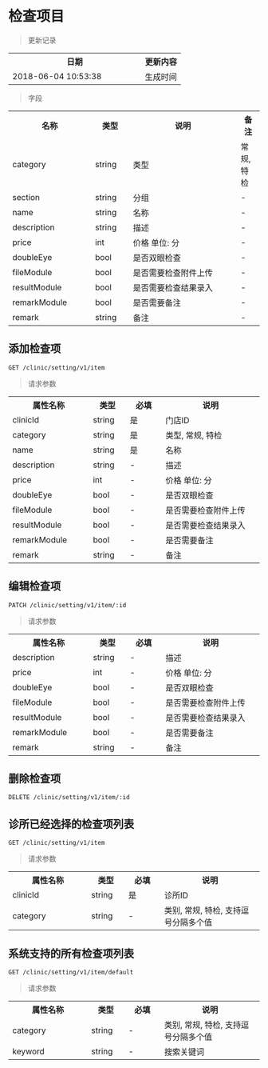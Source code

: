 # 检查项目

> 更新记录

<table>
    <tr>
        <th style="width:250px;">日期</th>
        <th>更新内容</th>
    </tr>
    <tr>
        <td>2018-06-04 10:53:38</td>
        <td>生成时间</td>
    </tr>
</table>

> 字段

<table>
    <tr>
        <th style="width:150px;">名称</th>
        <th style="width:60px;">类型</th>
        <th style="width:200px;">说明</th>
        <th>备注</th>
    </tr>
    <tr>
        <td>category</td>
        <td>string</td>
        <td>类型</td>
        <td>常规, 特检</td>
    </tr>
    <tr>
        <td>section</td>
        <td>string</td>
        <td>分组</td>
        <td>-</td>
    </tr>
    <tr>
        <td>name</td>
        <td>string</td>
        <td>名称</td>
        <td>-</td>
    </tr>
    <tr>
        <td>description</td>
        <td>string</td>
        <td>描述</td>
        <td>-</td>
    </tr>
    <tr>
        <td>price</td>
        <td>int</td>
        <td>价格 单位: 分</td>
        <td>-</td>
    </tr>
    <tr>
        <td>doubleEye</td>
        <td>bool</td>
        <td>是否双眼检查</td>
        <td>-</td>
    </tr>
    <tr>
        <td>fileModule</td>
        <td>bool</td>
        <td>是否需要检查附件上传</td>
        <td>-</td>
    </tr>
    <tr>
        <td>resultModule</td>
        <td>bool</td>
        <td>是否需要检查结果录入</td>
        <td>-</td>
    </tr>
    <tr>
        <td>remarkModule</td>
        <td>bool</td>
        <td>是否需要备注</td>
        <td>-</td>
    </tr>
    <tr>
        <td>remark</td>
        <td>string</td>
        <td>备注</td>
        <td>-</td>
    </tr>
</table>

## 添加检查项

```
GET /clinic/setting/v1/item
```
> 请求参数

<table>
    <tr>
        <th style="width:150px;">属性名称</th>
        <th style="width:60px;">类型</th>
        <th style="width:60px;">必填</th>
        <th style="width:200px;">说明</th>
    </tr>
    <tr>
        <td>clinicId</td>
        <td>string</td>
        <td>是</td>
        <td>门店ID</td>
    </tr>
    <tr>
        <td>category</td>
        <td>string</td>
        <td>是</td>
        <td>类型, 常规, 特检</td>
    </tr>
    <tr>
        <td>name</td>
        <td>string</td>
        <td>是</td>
        <td>名称</td>
    </tr>
    <tr>
        <td>description</td>
        <td>string</td>
        <td>-</td>
        <td>描述</td>
    </tr>
    <tr>
        <td>price</td>
        <td>int</td>
        <td>-</td>
        <td>价格 单位: 分</td>
    </tr>
    <tr>
        <td>doubleEye</td>
        <td>bool</td>
        <td>-</td>
        <td>是否双眼检查</td>
    </tr>
    <tr>
        <td>fileModule</td>
        <td>bool</td>
        <td>-</td>
        <td>是否需要检查附件上传</td>
    </tr>
    <tr>
        <td>resultModule</td>
        <td>bool</td>
        <td>-</td>
        <td>是否需要检查结果录入</td>
    </tr>
    <tr>
        <td>remarkModule</td>
        <td>bool</td>
        <td>-</td>
        <td>是否需要备注</td>
    </tr>
    <tr>
        <td>remark</td>
        <td>string</td>
        <td>-</td>
        <td>备注</td>
    </tr>
</table>

## 编辑检查项

```
PATCH /clinic/setting/v1/item/:id
```
> 请求参数

<table>
    <tr>
        <th style="width:150px;">属性名称</th>
        <th style="width:60px;">类型</th>
        <th style="width:60px;">必填</th>
        <th style="width:200px;">说明</th>
    </tr>
    <tr>
        <td>description</td>
        <td>string</td>
        <td>-</td>
        <td>描述</td>
    </tr>
    <tr>
        <td>price</td>
        <td>int</td>
        <td>-</td>
        <td>价格 单位: 分</td>
    </tr>
    <tr>
        <td>doubleEye</td>
        <td>bool</td>
        <td>-</td>
        <td>是否双眼检查</td>
    </tr>
    <tr>
        <td>fileModule</td>
        <td>bool</td>
        <td>-</td>
        <td>是否需要检查附件上传</td>
    </tr>
    <tr>
        <td>resultModule</td>
        <td>bool</td>
        <td>-</td>
        <td>是否需要检查结果录入</td>
    </tr>
    <tr>
        <td>remarkModule</td>
        <td>bool</td>
        <td>-</td>
        <td>是否需要备注</td>
    </tr>
    <tr>
        <td>remark</td>
        <td>string</td>
        <td>-</td>
        <td>备注</td>
    </tr>
</table>

## 删除检查项

```
DELETE /clinic/setting/v1/item/:id
```

## 诊所已经选择的检查项列表

```
GET /clinic/setting/v1/item
```
> 请求参数

<table>
    <tr>
        <th style="width:150px;">属性名称</th>
        <th style="width:60px;">类型</th>
        <th style="width:60px;">必填</th>
        <th style="width:200px;">说明</th>
    </tr>
    <tr>
        <td>clinicId</td>
        <td>string</td>
        <td>是</td>
        <td>诊所ID</td>
    </tr>
    <tr>
        <td>category</td>
        <td>string</td>
        <td>-</td>
        <td>类别, 常规, 特检, 支持逗号分隔多个值</td>
    </tr>
</table>

## 系统支持的所有检查项列表

```
GET /clinic/setting/v1/item/default
```
> 请求参数

<table>
    <tr>
        <th style="width:150px;">属性名称</th>
        <th style="width:60px;">类型</th>
        <th style="width:60px;">必填</th>
        <th style="width:200px;">说明</th>
    </tr>
    <tr>
        <td>category</td>
        <td>string</td>
        <td>-</td>
        <td>类别, 常规, 特检, 支持逗号分隔多个值</td>
    </tr>
    <tr>
        <td>keyword</td>
        <td>string</td>
        <td>-</td>
        <td>搜索关键词</td>
    </tr>
</table>
